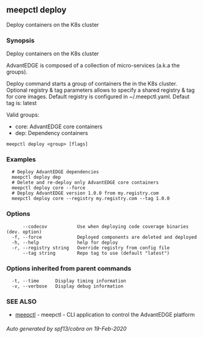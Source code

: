 ## meepctl deploy

Deploy containers on the K8s cluster

### Synopsis

Deploy containers on the K8s cluster

AdvantEDGE is composed of a collection of micro-services (a.k.a the groups).

Deploy command starts a group of containers the in the K8s cluster.
Optional registry & tag parameters allows to specify a shared registry & tag for core images.
Default registry is configured in ~/.meepctl.yaml.
Defaut tag is: latest

Valid groups:
  * core: AdvantEDGE core containers
  * dep:  Dependency containers

```
meepctl deploy <group> [flags]
```

### Examples

```
  # Deploy AdvantEDGE dependencies
  meepctl deploy dep
  # Delete and re-deploy only AdvantEDGE core containers
  meepctl deploy core --force
  # Deploy AdvantEDGE version 1.0.0 from my.registry.com
  meepctl deploy core --registry my.registry.com --tag 1.0.0
```

### Options

```
      --codecov           Use when deploying code coverage binaries (dev. option)
  -f, --force             Deployed components are deleted and deployed
  -h, --help              help for deploy
  -r, --registry string   Override registry from config file
      --tag string        Repo tag to use (default "latest")
```

### Options inherited from parent commands

```
  -t, --time      Display timing information
  -v, --verbose   Display debug information
```

### SEE ALSO

* [meepctl](meepctl.md)	 - meepctl - CLI application to control the AdvantEDGE platform

###### Auto generated by spf13/cobra on 19-Feb-2020
